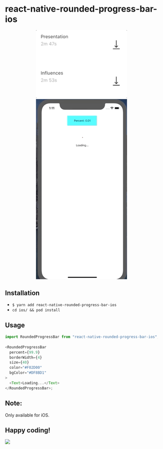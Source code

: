 # react-native-rounded-progress-bar-ios

<p align="center">	
  <img src="https://github.com/skantus/react-native-rounded-progress-bar/blob/master/screenshots/downloading.gif" width="300" />	
  <img src="https://github.com/skantus/react-native-rounded-progress-bar/blob/master/screenshots/1.gif" width="300" />	
</p>

## Installation

- `$ yarn add react-native-rounded-progress-bar-ios`
- `cd ios/ && pod install`

## Usage

```javascript
import RoundedProgressBar from "react-native-rounded-progress-bar-ios";

<RoundedProgressBar
  percent={99.9}
  borderWidth={4}
  size={40}
  color="#F02D00"
  bgColor="#DF8BD1"
>
  <Text>Loading...</Text>
</RoundedProgressBar>;
```

## Note:

Only available for iOS.

## Happy coding!

<img src="https://media.giphy.com/media/fm5JqspHFgIXm/giphy.gif" width="300" />
